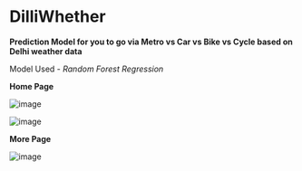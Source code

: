 # DilliWhether
**Prediction Model for you to go via Metro vs Car vs Bike vs Cycle based on Delhi weather data**

Model Used - *Random Forest Regression*

**Home Page**

![image](https://user-images.githubusercontent.com/78898449/191602192-31c392aa-e1cc-42f7-b963-32b556cd2de0.png)

![image](https://user-images.githubusercontent.com/78898449/191602500-fa15e78d-7577-4a1c-97d4-85ccb58922c5.png)


**More Page**

![image](https://user-images.githubusercontent.com/78898449/191602408-215194f3-c1a8-4622-b77d-e4e7d560cbde.png)





